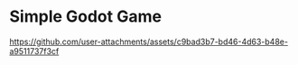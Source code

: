 # Simple Godot Game

https://github.com/user-attachments/assets/c9bad3b7-bd46-4d63-b48e-a9511737f3cf

